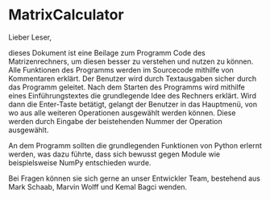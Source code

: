 # MatrixCalculator
Lieber Leser,

dieses Dokument ist eine Beilage zum Programm Code des Matrizenrechners, um diesen besser zu verstehen und nutzen zu können.
Alle Funktionen des Programms werden im Sourcecode mithilfe von Kommentaren erklärt. 
Der Benutzer wird durch Textausgaben sicher durch das Programm geleitet.
Nach dem Starten des Programms wird mithilfe eines Einführungstextes die grundlegende Idee des Rechners erklärt.
Wird dann die Enter-Taste betätigt, gelangt der Benutzer in das Hauptmenü, von wo aus alle weiteren Operationen ausgewählt werden können. Diese werden durch Eingabe der beistehenden Nummer der Operation ausgewählt.

An dem Programm sollten die grundlegenden Funktionen von Python erlernt werden, was dazu führte, dass sich bewusst gegen Module wie beispielsweise NumPy entschieden wurde.

Bei Fragen können sie sich gerne an unser Entwickler Team, bestehend aus Mark Schaab, Marvin Wolff und Kemal Bagci wenden. 
